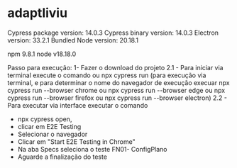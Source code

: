 # adaptliviu
Cypress package version: 14.0.3
Cypress binary version: 14.0.3
Electron version: 33.2.1
Bundled Node version:
20.18.1

npm 9.8.1
node v18.18.0

Passo para execução:
1- Fazer o download do projeto
2.1 - Para iniciar via terminal execute o comando ou npx cypress run (para execução via terminal, e para determinar o nome do navegador de execução execuar npx cypress run --browser chrome ou npx cypress run --browser edge ou npx cypress run --browser firefox ou npx cypress run --browser electron)
2.2 - Para executar via interface executar o comando 
- npx cypress open, 
- clicar em E2E Testing
- Selecionar o navegador
- Clicar em "Start E2E Testing in Chrome"
- Na aba Specs seleciona o teste FN01- ConfigPlano
- Aguarde a finalização do teste



